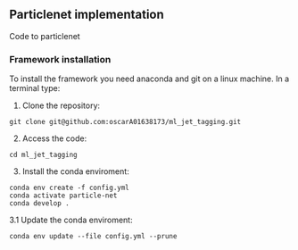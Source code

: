 ## Particlenet implementation 


Code to particlenet

### Framework installation

To install the framework you need anaconda and git on a linux machine. In a terminal type:
1. Clone the repository:
  ```
  git clone git@github.com:oscarA01638173/ml_jet_tagging.git
  ```
2. Access the code:
  ```
  cd ml_jet_tagging
  ```
3. Install the conda enviroment:
  ```
  conda env create -f config.yml
  conda activate particle-net
  conda develop .
  ```
3.1 Update the conda enviroment:
   ```
   conda env update --file config.yml --prune
   ```
